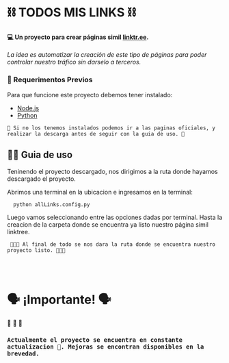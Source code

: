 
# ⛓️ TODOS MIS LINKS ⛓️
#### 💻 Un proyecto para crear páginas simil [linktr.ee](https://linktr.ee/ "linktree").

_La idea es automatizar la creación de este tipo de páginas para poder controlar nuestro tráfico sin darselo a terceros._



### 🛑 Requerimentos Previos 

Para que funcione este proyecto debemos tener instalado:

- [Node.js](https://nodejs.org/)
- [Python](https://www.python.org/downloads/)

`🛑 Si no los tenemos instalados podemos ir a las paginas oficiales, y realizar la descarga antes de seguir con la guia de uso. 🛑`

## ✍🏻 Guia de uso 

Teninendo el proyecto descargado, nos dirigimos a la ruta donde hayamos descargado el proyecto.  

Abrimos una terminal en la ubicacion e ingresamos en la terminal: 

```bash
  python allLinks.config.py
```

Luego vamos seleccionando entre las opciones dadas por terminal. Hasta la creacion de la carpeta donde se encuentra ya listo nuestro página simil linktree.

` 🚀🚀🚀 Al final de todo se nos dara la ruta donde se encuentra nuestro proyecto listo. 🚀🚀🚀`

<br>
<br>

#  🗣 ¡Importante! 🗣
📜 📜 📜
### `Actualmente el proyecto se encuentra en constante actualizacion 🛑. Mejoras se encontran disponibles en la brevedad.`

